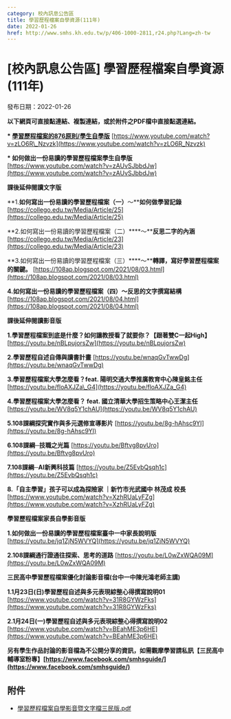 ```yaml
---
category: 校內訊息公告區
title: 學習歷程檔案自學資源(111年)
date: 2022-01-26
href: http://www.smhs.kh.edu.tw/p/406-1000-2811,r24.php?Lang=zh-tw
---
```


# [校內訊息公告區] 學習歷程檔案自學資源(111年)

發布日期：2022-01-26

**以下網頁可直接點連結、複製連結，或於附件之PDF檔中直接點選連結。**

**\* [學習歷程檔案的876原則/學生自學版](https://www.youtube.com/watch?v=zLO6R_Nzvzk)** [https://www.youtube.com/watch?v=zLO6R\_Nzvzk](https://www.youtube.com/watch?v=zLO6R_Nzvzk)

**\* 如何做出一份易讀的學習歷程檔案學生自學版** [https://www.youtube.com/watch?v=zAUvSJbbdJw](https://www.youtube.com/watch?v=zAUvSJbbdJw)

**課後延伸閱讀文字版**

**1.****如何寫出一份易讀的學習歷程檔案（一）****～****如何做學習記錄** [https://collego.edu.tw/Media/Article/25](https://collego.edu.tw/Media/Article/25)

**2.如何寫出一份易讀的學習歷程檔案（二）****～****反思二字的內涵** [https://collego.edu.tw/Media/Article/23](https://collego.edu.tw/Media/Article/23)

**3.如何寫出一份易讀的學習歷程檔案（三）****～****轉譯，寫好學習歷程檔案的關鍵。** [https://108ap.blogspot.com/2021/08/03.html](https://108ap.blogspot.com/2021/08/03.html)

**4.如何寫出一份易讀的學習歷程檔案（四）～反思的文字撰寫結構** [https://108ap.blogspot.com/2021/08/04.html](https://108ap.blogspot.com/2021/08/04.html)

**課後延伸閱讀影音版**

**1.學習歷程檔案到底是什麼？如何讓教授看了就要你？【跟著雙C一起High】**[https://youtu.be/nBLpujorsZw](https://youtu.be/nBLpujorsZw)

**2.學習歷程自述自傳與讀書計畫** [https://youtu.be/wnaqGvTwwDg](https://youtu.be/wnaqGvTwwDg)

**3.學習歷程檔案大學怎麼看？feat. 陽明交通大學推廣教育中心陳皇銘主任** [https://youtu.be/floAXJZa\_G4](https://youtu.be/floAXJZa_G4)

**4.學習歷程檔案大學怎麼看？ feat. 國立清華大學招生策略中心王潔主任** [https://youtu.be/WV8q5Y1chAU](https://youtu.be/WV8q5Y1chAU)

**5.108課綱探究實作與多元選修宣導影片** [https://youtu.be/8g-hAhsc9YI](https://youtu.be/8g-hAhsc9YI)

**6.108課綱─技職之光篇** [https://youtu.be/Bftvg8pvUro](https://youtu.be/Bftvg8pvUro)

**7.108課綱─AI新興科技篇** [https://youtu.be/Z5EvbQsqh1c](https://youtu.be/Z5EvbQsqh1c)

**8.「自主學習」孩子可以成為探險家 ｜新竹市光武國中 林茂成 校長** [https://www.youtube.com/watch?v=XzhRUaLyFZg](https://www.youtube.com/watch?v=XzhRUaLyFZg)

**學習歷程檔案家長自學影音版**

**1.如何做出一份易讀的學習歷程檔案臺中一中家長說明版** [https://youtu.be/jq1ZjN5WVYQ](https://youtu.be/jq1ZjN5WVYQ)

**2.108課綱通行證通往探索、思考的道路** [https://youtu.be/L0wZxWQA09M](https://youtu.be/L0wZxWQA09M)

**三民高中學習歷程檔案優化討論影音檔(台中一中陳光鴻老師主講)**

**1.1月23日(日)學習歷程自述與多元表現綜整心得撰寫說明01** [https://www.youtube.com/watch?v=31R8GYWzFks](https://www.youtube.com/watch?v=31R8GYWzFks)

**2.1月24日(一)學習歷程自述與多元表現綜整心得撰寫說明02** [https://www.youtube.com/watch?v=BEahME3p6HE](https://www.youtube.com/watch?v=BEahME3p6HE)

**另有學生作品討論的影音檔為不公開分享的資訊，如需觀摩學習請私訊【三民高中輔導室粉專】[https://www.facebook.com/smhsguide/](https://www.facebook.com/smhsguide/)**

## 附件

- [學習歷程檔案自學影音暨文字檔三民版.pdf](https://www.smhs.kh.edu.tw/var/file/0/1000/attach/95/pta_2514_1597111_68270.pdf)
